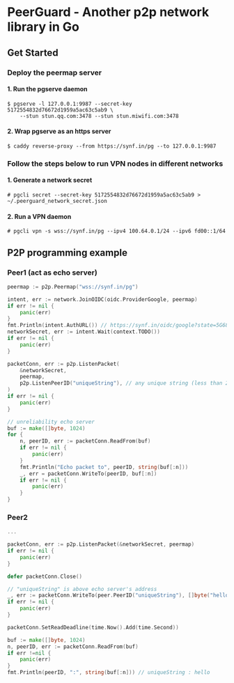 # PeerGuard - Another p2p network library in Go 

## Get Started

### Deploy the peermap server
#### 1. Run the pgserve daemon
```
$ pgserve -l 127.0.0.1:9987 --secret-key 5172554832d76672d1959a5ac63c5ab9 \
    --stun stun.qq.com:3478 --stun stun.miwifi.com:3478
```

#### 2. Wrap pgserve as an https server
```
$ caddy reverse-proxy --from https://synf.in/pg --to 127.0.0.1:9987
```

### Follow the steps below to run VPN nodes in different networks
#### 1. Generate a network secret
```
# pgcli secret --secret-key 5172554832d76672d1959a5ac63c5ab9 > ~/.peerguard_network_secret.json
```
#### 2. Run a VPN daemon
```
# pgcli vpn -s wss://synf.in/pg --ipv4 100.64.0.1/24 --ipv6 fd00::1/64
```

## P2P programming example
### Peer1 (act as echo server)
```go
peermap := p2p.Peermap("wss://synf.in/pg")

intent, err := network.JoinOIDC(oidc.ProviderGoogle, peermap)
if err != nil {
    panic(err)
}
fmt.Println(intent.AuthURL()) // https://synf.in/oidc/google?state=5G68CtYnMRMdrtrRF
networkSecret, err := intent.Wait(context.TODO())
if err != nil {
    panic(err)
}

packetConn, err := p2p.ListenPacket(
    &networkSecret, 
    peermap,
    p2p.ListenPeerID("uniqueString"), // any unique string (less than 256bytes)
)
if err != nil {
    panic(err)
}

// unreliability echo server
buf := make([]byte, 1024) 
for {
    n, peerID, err := packetConn.ReadFrom(buf)
    if err != nil {
        panic(err)
    }
    fmt.Println("Echo packet to", peerID, string(buf[:n]))
    _, err = packetConn.WriteTo(peerID, buf[:n])
    if err != nil {
        panic(err)
    }
}
```

### Peer2 
```go
...

packetConn, err := p2p.ListenPacket(&networkSecret, peermap)
if err != nil {
    panic(err)
}

defer packetConn.Close()

// "uniqueString" is above echo server's address
_, err := packetConn.WriteTo(peer.PeerID("uniqueString"), []byte("hello"))
if err != nil {
    panic(err)
}

packetConn.SetReadDeadline(time.Now().Add(time.Second))

buf := make([]byte, 1024)
n, peerID, err := packetConn.ReadFrom(buf)
if err !=nil {
    panic(err)
}
fmt.Println(peerID, ":", string(buf[:n])) // uniqueString : hello
```
